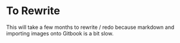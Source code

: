 # To Rewrite

This will take a few months to rewrite / redo because markdown and importing images onto Gitbook is a bit slow.
